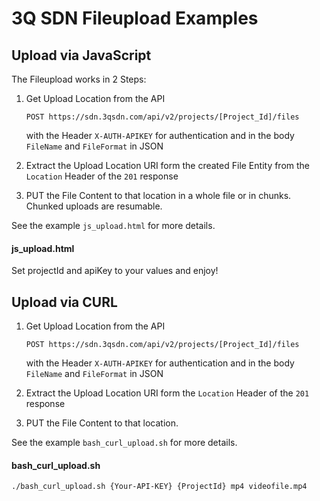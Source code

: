 # 3Q SDN Fileupload Examples

## Upload via JavaScript
The Fileupload works in 2 Steps:

1. Get Upload Location from the API
    
    `POST https://sdn.3qsdn.com/api/v2/projects/[Project_Id]/files`
    
    with the Header `X-AUTH-APIKEY` for authentication and in the body `FileName` and `FileFormat` in JSON

2. Extract the Upload Location URI form the created File Entity from the `Location` Header of the `201` response

3. PUT the File Content to that location in a whole file or in chunks. Chunked uploads are resumable.

See the example `js_upload.html` for more details.

#### js_upload.html
Set projectId and apiKey to your values and enjoy!

## Upload via CURL

1. Get Upload Location from the API

    `POST https://sdn.3qsdn.com/api/v2/projects/[Project_Id]/files`

    with the Header `X-AUTH-APIKEY` for authentication and in the body `FileName` and `FileFormat` in JSON

2. Extract the Upload Location URI form the `Location` Header of the `201` response

3. PUT the File Content to that location.

See the example `bash_curl_upload.sh` for more details.

#### bash_curl_upload.sh

`./bash_curl_upload.sh {Your-API-KEY} {ProjectId} mp4 videofile.mp4`

